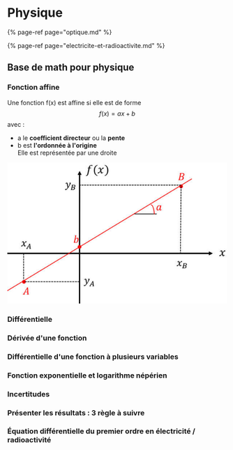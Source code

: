 # Physique

{% page-ref page="optique.md" %}

{% page-ref page="electricite-et-radioactivite.md" %}

## Base de math pour physique

### Fonction affine

Une fonction f\(x\) est affine si elle est de forme $$f(x)= ax+b$$ avec :  
- a le **coefficient directeur** ou la **pente**  
- b est **l'ordonnée à l'origine**  
Elle est représentée par une droite

![](../.gitbook/assets/fonctione_affine.jpg)

### Différentielle

### Dérivée d'une fonction

### Différentielle d'une fonction à plusieurs variables

### Fonction exponentielle et logarithme népérien

### Incertitudes

### Présenter les résultats : 3 règle à suivre

### Équation différentielle du premier ordre en électricité / radioactivité

